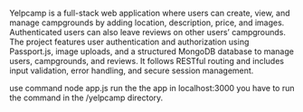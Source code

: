 Yelpcamp is a full-stack web 
application where users can create, 
view, and manage campgrounds by 
adding location, description, price, 
and images. Authenticated users 
can also leave reviews on other 
users’ campgrounds. The project 
features user authentication and 
authorization using Passport.js, 
image uploads, and a structured 
MongoDB database to manage 
users, campgrounds, and reviews. It 
follows RESTful routing and 
includes input validation, error 
handling, and secure session 
management.

use command node app.js run the 
the app in localhost:3000 you 
have to run the command in the
/yelpcamp directory.
